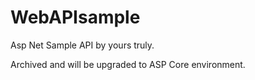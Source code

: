 # WebAPIsample
Asp Net Sample API by yours truly.

Archived and will be upgraded to ASP Core environment.
